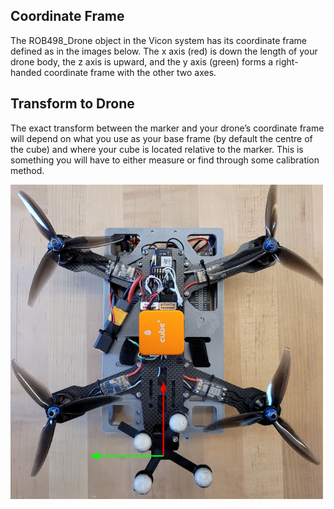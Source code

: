 ## Coordinate Frame 
The ROB498_Drone object in the Vicon system has its coordinate frame defined as in the images below. The x axis (red) is down the length of your drone body, the z axis is upward, and the y axis (green) forms a right-handed coordinate frame with the other two axes. 

## Transform to Drone 
The exact transform between the marker and your drone’s coordinate frame will depend on what you use as your base frame (by default the centre of the cube) and where your cube is located relative to the marker. This is something you will have to either measure or find through some calibration method. 

<img src = "../images/vicon_frame_drone.png" width = "500">




